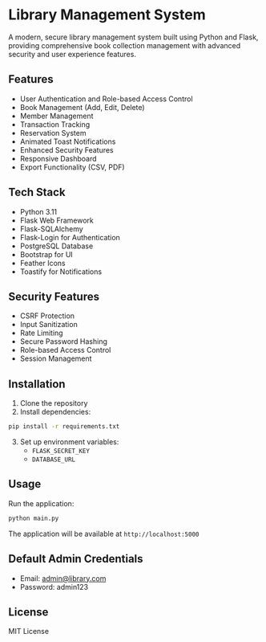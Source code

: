 # Library Management System

A modern, secure library management system built using Python and Flask, providing comprehensive book collection management with advanced security and user experience features.

## Features

- User Authentication and Role-based Access Control
- Book Management (Add, Edit, Delete)
- Member Management
- Transaction Tracking
- Reservation System
- Animated Toast Notifications
- Enhanced Security Features
- Responsive Dashboard
- Export Functionality (CSV, PDF)

## Tech Stack

- Python 3.11
- Flask Web Framework
- Flask-SQLAlchemy
- Flask-Login for Authentication
- PostgreSQL Database
- Bootstrap for UI
- Feather Icons
- Toastify for Notifications

## Security Features

- CSRF Protection
- Input Sanitization
- Rate Limiting
- Secure Password Hashing
- Role-based Access Control
- Session Management

## Installation

1. Clone the repository
2. Install dependencies:
```bash
pip install -r requirements.txt
```
3. Set up environment variables:
   - `FLASK_SECRET_KEY`
   - `DATABASE_URL`

## Usage

Run the application:
```bash
python main.py
```

The application will be available at `http://localhost:5000`

## Default Admin Credentials

- Email: admin@library.com
- Password: admin123

## License

MIT License
